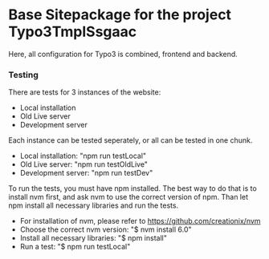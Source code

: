 Base Sitepackage for the project Typo3TmplSsgaac
==============================================================

Here, all configuration for Typo3 is combined, frontend and backend.


### Testing

There are tests for 3 instances of the website:
* Local installation
* Old Live server
* Development server

Each instance can be tested seperately, or all can be tested
in one chunk.
* Local installation: "npm run testLocal"
* Old Live server: "npm run testOldLive"
* Development server: "npm run testDev"

To run the tests, you must have npm installed. The best way to do
that is to install nvm first, and ask nvm to use the correct version
of npm. Than let npm install all necessary libraries and run
the tests.

* For installation of nvm, please refer to
 https://github.com/creationix/nvm
* Choose the correct nvm version: "$ nvm install 6.0"
* Install all necessary libraries: "$ npm install"
* Run a test: "$ npm run testLocal"
